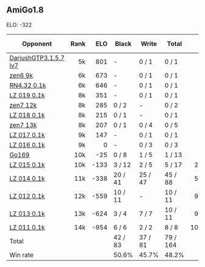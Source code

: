 ## AmiGo1.8 ##

ELO: -322

Opponent | Rank | ELO | Black | Write | Total | Win rate
---------|-----:|----:|-------|-------|-------|-------:
[DariushGTP3.1.5.7 lv7](DariushGTP3.1.5.7%20lv7.md) | 5k | 801 | - | 0 / 1 | 0 / 1 | 0.0%
[zen6 9k](zen6%209k.md) | 6k | 673 | - | 0 / 1 | 0 / 1 | 0.0%
[RN4.32 0.1k](RN4.32%200.1k.md) | 6k | 646 | - | 0 / 1 | 0 / 1 | 0.0%
[LZ 019 0.1k](LZ%20019%200.1k.md) | 8k | 351 | - | 0 / 1 | 0 / 1 | 0.0%
[zen7 12k](zen7%2012k.md) | 8k | 285 | 0 / 2 | - | 0 / 2 | 0.0%
[LZ 018 0.1k](LZ%20018%200.1k.md) | 8k | 215 | 0 / 1 | - | 0 / 1 | 0.0%
[zen7 13k](zen7%2013k.md) | 8k | 207 | 0 / 1 | 0 / 4 | 0 / 5 | 0.0%
[LZ 017 0.1k](LZ%20017%200.1k.md) | 9k | 147 | - | 0 / 1 | 0 / 1 | 0.0%
[LZ 016 0.1k](LZ%20016%200.1k.md) | 9k | 0 | - | 0 / 3 | 0 / 3 | 0.0%
[Go169](Go169.md) | 10k | -25 | 0 / 8 | 1 / 5 | 1 / 13 | 7.7%
[LZ 015 0.1k](LZ%20015%200.1k.md) | 10k | -133 | 3 / 12 | 2 / 5 | 5 / 17 | 29.4%
[LZ 014 0.1k](LZ%20014%200.1k.md) | 11k | -338 | 20 / 41 | 25 / 47 | 45 / 88 | 51.1%
[LZ 012 0.1k](LZ%20012%200.1k.md) | 12k | -559 | 10 / 11 | - | 10 / 11 | 90.9%
[LZ 013 0.1k](LZ%20013%200.1k.md) | 13k | -624 | 3 / 4 | 7 / 7 | 10 / 11 | 90.9%
[LZ 011 0.1k](LZ%20011%200.1k.md) | 14k | -954 | 6 / 6 | 2 / 2 | 8 / 8 | 100.0%
Total | | | 42 / 83 | 37 / 81 | 79 / 164 | 
Win rate| | | 50.6% | 45.7% | 48.2% | 

